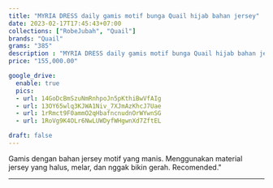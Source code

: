 ```yaml
---
title: "MYRIA DRESS daily gamis motif bunga Quail hijab bahan jersey"
date: 2023-02-17T17:45:43+07:00
collections: ["RobeJubah", "Quail"]
brands: "Quail"
grams: "385"
description : "MYRIA DRESS daily gamis motif bunga Quail hijab bahan jersey"
price: "155,000.00"

google_drive:
  enable: true
  pics:
  - url: 14GoDcBmSzuNmRnhpoJn5pKthiBwVfAIg
  - url: 13OY65wlq3KJWA1Niv_7XJmAzKhcJ7Uae
  - url: 1rRmct9F0ammO2qHbafncnudnOrWYwnSG
  - url: 1RoVg9K4OLr6NwLUWDyfWHgwnXd7ZftEL

draft: false
---
```


Gamis dengan bahan jersey motif yang manis. Menggunakan material jersey yang halus, melar, dan nggak bikin gerah. Recomended."

-----------    
 
